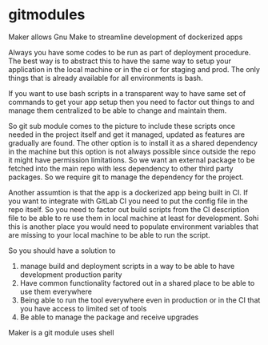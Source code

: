 # gitmodules
Maker allows Gnu Make to streamline development of dockerized apps

Always you have some codes to be run as part of deployment procedure. The best way is to abstract this to have the same way to setup your application in the local machine or in the ci or for staging and prod. The only things that is already available for all environments is bash.

If you want to use bash scripts in a transparent way to have same set of commands to get your app setup then you need to factor out things to and manage them centralized to be able to change and maintain them.

So git sub module comes to the picture to include these scripts once needed in the project itself and get it managed, updated as features are gradually are found. The other option is to install it as a shared dependency in the machine but this option is not always possible since outside the repo it might have permission limitations. So we want an external package to be fetched into the main repo with less dependency to other third party packages. So we require git to manage the dependency for the project.

Another assumtion is that the app is a dockerized app being built in CI. If you want to integrate with GitLab CI you need to put the config file in the repo itself. So you need to factor out build scripts from the CI description file to be able to re use them in local machine at least for development. Sohi this is another place you would need to populate environment variables that are missing  to your local machine to be able to run the script.

So you should have a solution to 

1. manage build and deployment scripts in a way to be able to have development production parity
2. Have common functionality factored out in a shared place to be able to use them everywhere
3. Being able to run the tool everywhere even in production or in the CI that you have access to limited set of tools
4. Be able to manage the package and receive upgrades


Maker is a git module uses shell
